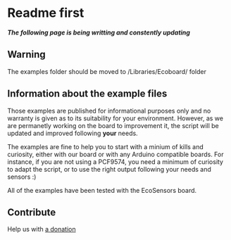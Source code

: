 # Readme first

***The following page is being writting and constently updating***

## Warning
The examples folder should be moved to /Libraries/Ecoboard/ folder

## Information about the example files

Those examples are published for informational purposes only and no warranty is given as to its suitability for your environment. However, as we are permanetly working on the board to improvement it, the script will be updated and improved following **your** needs.

The examples are fine to help you to start with a minium of kills and curiosity, either with our board or with any Arduino compatible boards. For instance, if you are not using a PCF9574, you need a minimum of curiosity to adapt the script, or to use the right output following your needs and sensors :)


All of the examples have been tested with the EcoSensors board.


## Contribute
Help us with [a donation](https://www.paypal.com/pools/c/8dIK5OSzJm)